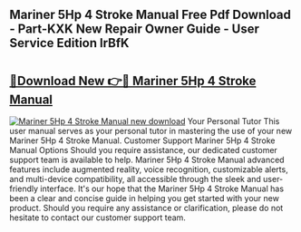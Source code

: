 ## Mariner 5Hp 4 Stroke Manual Free Pdf Download - Part-KXK New Repair Owner Guide - User Service Edition lrBfK

# <h2><a href="http://bc85449.oget.top/?id=Mariner+5Hp+4+Stroke+Manual">🔗Download New 👉🔴 Mariner 5Hp 4 Stroke Manual</a></h2>

[![Mariner 5Hp 4 Stroke Manual new download](https://i.imgur.com/5g1atiW.png)](http://bc85449.oget.top/?id=Mariner+5Hp+4+Stroke+Manual)
Your Personal Tutor This user manual serves as your personal tutor in mastering the use of your new Mariner 5Hp 4 Stroke Manual. Customer Support Mariner 5Hp 4 Stroke Manual Options Should you require assistance, our dedicated customer support team is available to help. Mariner 5Hp 4 Stroke Manual advanced features include augmented reality, voice recognition, customizable alerts, and multi-device compatibility, all accessible through the sleek and user-friendly interface. It's our hope that the Mariner 5Hp 4 Stroke Manual has been a clear and concise guide in helping you get started with your new product. Should you require any assistance or clarification, please do not hesitate to contact our customer support team.
